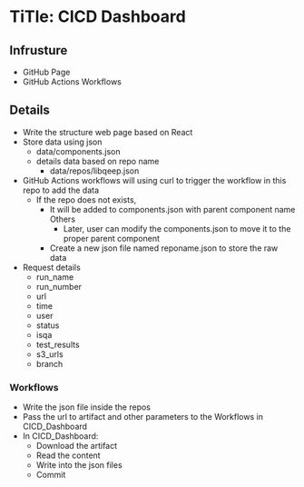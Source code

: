 # TiTle: CICD Dashboard

## Infrusture
- GitHub Page
- GitHub Actions Workflows

## Details
- Write the structure web page based on React
- Store data using json
  - data/components.json
  - details data based on repo name
    - data/repos/libqeep.json
- GitHub Actions workflows will using curl to trigger the workflow in this repo to add the data
  - If the repo does not exists, 
    - It will be added to components.json with parent component name Others
      - Later, user can modify the components.json to move it to the proper parent component
    - Create a new json file named reponame.json to store the raw data
- Request details
  - run_name
  - run_number
  - url
  - time
  - user
  - status
  - isqa
  - test_results
  - s3_urls
  - branch

### Workflows
- Write the json file inside the repos
- Pass the url to artifact and other parameters to the Workflows in CICD_Dashboard
- In CICD_Dashboard:
  - Download the artifact
  - Read the content
  - Write into the json files
  - Commit